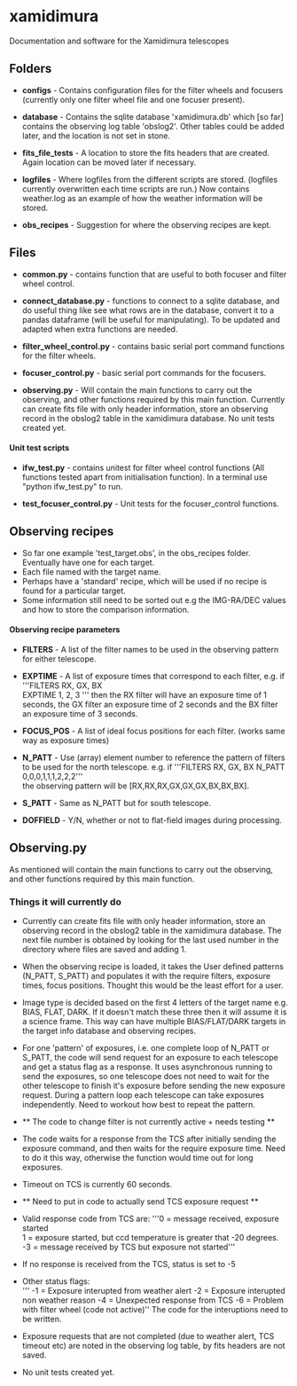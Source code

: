 # xamidimura
Documentation and software for the Xamidimura telescopes  


## Folders
* **configs** - Contains configuration files for the filter wheels and focusers (currently only one filter wheel file and one focuser present).  

* **database** - Contains the sqlite database 'xamidimura.db' which [so far] contains the observing log table 'obslog2'. Other tables could be added later, and the location is not set in stone.  

* **fits_file_tests** - A location to store the fits headers that are created. Again location can be moved later if necessary.  
	
* **logfiles** - Where logfiles from the different scripts are stored. (logfiles currently overwritten each time scripts are run.) Now contains weather.log as an example of how the weather information will be stored.  

* **obs_recipes** - Suggestion for where the observing recipes are kept.  


## Files
* **common.py** - contains function that are useful to both focuser and filter wheel control.  

* **connect_database.py** - functions to connect to a sqlite database, and do useful thing like see what rows are in the database, convert it to a pandas dataframe (will be useful for manipulating). To be updated and adapted when extra functions are needed.  

* **filter_wheel_control.py** - contains basic serial port command functions for the filter wheels.  

* **focuser_control.py** - basic serial port commands for the focusers.  

* **observing.py** - Will contain the main functions to carry out the observing, and other functions required by this main function. Currently can create fits file with only header information, store an observing record in the obslog2 table in the xamidimura database. No unit tests created yet.  


	



#### Unit test scripts	  
* **ifw_test.py** - contains unitest for filter wheel control functions (All functions tested apart from initialisation function). In a terminal use "python ifw_test.py" to run.  
	
* **test_focuser_control.py** - Unit tests for the focuser_control functions.  
               

## Observing recipes

* So far one example 'test_target.obs', in the obs_recipes folder. Eventually have one for each target.  
* Each file named with the target name.
* Perhaps have a 'standard' recipe, which will be used if no recipe is found for a particular target.  
* Some information still need to be sorted out e.g the IMG-RA/DEC values and how to store the comparison information.  

#### Observing recipe parameters
* **FILTERS** - A list of the filter names to be used in the observing pattern for either telescope.  
* **EXPTIME** - A list of exposure times that correspond to each filter, e.g. if 
 '''FILTERS RX, GX, BX  
 EXPTIME 1, 2, 3 '''
 then the RX filter will have an exposure time of 1 seconds, the GX filter an exposure time of 2 seconds and the BX filter an exposure time of 3 seconds.  
* **FOCUS_POS** - A list of ideal focus positions for each filter. (works same way as exposure times)  

* **N_PATT** - Use (array) element number to reference the pattern of filters to be used for the north telescope. e.g. if '''FILTERS RX, GX, BX  N_PATT 0,0,0,1,1,1,2,2,2'''  
	the observing pattern will be [RX,RX,RX,GX,GX,GX,BX,BX,BX].  
* **S_PATT** - Same as N_PATT but for south telescope.

* **DOFFIELD** - Y/N, whether or not to flat-field images during processing.

## Observing.py

As mentioned will contain the main functions to carry out the observing, and other functions required by this main function.

### Things it will currently do
- Currently can create fits file with only header information, store an observing record in the obslog2 table in the xamidimura database. The next file number is obtained by looking for the last used number in the directory where files are saved and adding 1.  

- When the observing recipe is loaded, it takes the User defined patterns (N_PATT, S_PATT) and populates it with the require filters, exposure times, focus positions. Thought this would be the least effort for a user.  

- Image type is decided based on the first 4 letters of the target name e.g. BIAS, FLAT, DARK. If it doesn't match these three then it will assume it is a science frame. This way can have multiple BIAS/FLAT/DARK targets in the target info database and observing recipes.  

- For one 'pattern' of exposures, i.e. one complete loop of N_PATT or S_PATT, the code will send request for an exposure to each telescope and get a status flag as a response. It uses asynchronous running to send the exposures, so one telescope does not need to wait for the other telescope to finish it's exposure before sending the new exposure request. During a pattern loop each telescope can take exposures independently. Need to workout how best to repeat the pattern.  

- ** The code to change filter is not currently active + needs testing **  

- The code waits for a response from the TCS after initially sending the exposure command, and then waits for the require exposure time. Need to do it this way, otherwise the function would time out for long exposures.  

- Timeout on TCS is currently 60 seconds.  

- ** Need to put in code to actually send TCS exposure request **  

- Valid response code from TCS are: 
	'''0 = message received, exposure started  
	   1 = exposure started, but ccd temperature is greater that -20 degrees.
	   -3 = message received by TCS but exposure not started''' 
	   
- If no response is received from the TCS, status is set to -5

- Other status flags:  
''' -1 = Exposure interupted from weather alert
	-2 = Exposure interupted non weather reason
	-4 = Unexpected response from TCS
	-6 = Problem with filter wheel (code not active)''
	The code for the interuptions need to be written.  
	
- Exposure requests that are not completed (due to weather alert, TCS timeout etc) are noted in the observing log table, by fits headers are not saved.  

- No unit tests created yet.  